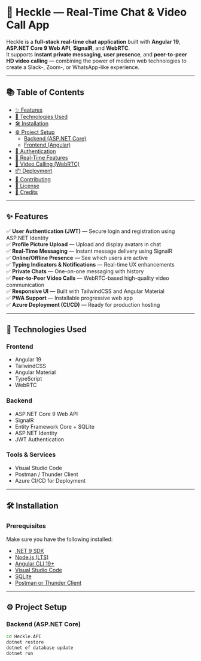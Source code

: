 # 🚀 Heckle — Real-Time Chat & Video Call App

Heckle is a **full-stack real-time chat application** built with **Angular 19**, **ASP.NET Core 9 Web API**, **SignalR**, and **WebRTC**.  
It supports **instant private messaging**, **user presence**, and **peer-to-peer HD video calling** — combining the power of modern web technologies to create a Slack-, Zoom-, or WhatsApp-like experience.

---

## 📚 Table of Contents
- [✨ Features](#-features)
- [🧠 Technologies Used](#-technologies-used)
- [🛠️ Installation](#️-installation)
- [⚙️ Project Setup](#️-project-setup)
  - [Backend (ASP.NET Core)](#backend-aspnet-core)
  - [Frontend (Angular)](#frontend-angular)
- [🔑 Authentication](#-authentication)
- [💬 Real-Time Features](#-real-time-features)
- [🎥 Video Calling (WebRTC)](#-video-calling-webrtc)
- [📦 Deployment](#-deployment)
- [🤝 Contributing](#-contributing)
- [📄 License](#-license)
- [💙 Credits](#-credits)

---

## ✨ Features

✅ **User Authentication (JWT)** — Secure login and registration using ASP.NET Identity  
✅ **Profile Picture Upload** — Upload and display avatars in chat  
✅ **Real-Time Messaging** — Instant message delivery using SignalR  
✅ **Online/Offline Presence** — See which users are active  
✅ **Typing Indicators & Notifications** — Real-time UX enhancements  
✅ **Private Chats** — One-on-one messaging with history  
✅ **Peer-to-Peer Video Calls** — WebRTC-based high-quality video communication  
✅ **Responsive UI** — Built with TailwindCSS and Angular Material  
✅ **PWA Support** — Installable progressive web app  
✅ **Azure Deployment (CI/CD)** — Ready for production hosting  

---

## 🧠 Technologies Used

### Frontend
- Angular 19  
- TailwindCSS  
- Angular Material  
- TypeScript  
- WebRTC  

### Backend
- ASP.NET Core 9 Web API  
- SignalR  
- Entity Framework Core + SQLite  
- ASP.NET Identity  
- JWT Authentication  

### Tools & Services
- Visual Studio Code  
- Postman / Thunder Client  
- Azure CI/CD for Deployment  

---

## 🛠️ Installation

### Prerequisites
Make sure you have the following installed:
- [.NET 9 SDK](https://dotnet.microsoft.com/)
- [Node.js (LTS)](https://nodejs.org/)
- [Angular CLI 19+](https://angular.io/cli)
- [Visual Studio Code](https://code.visualstudio.com/)
- [SQLite](https://www.sqlite.org/)
- [Postman or Thunder Client](https://www.postman.com/)

---

## ⚙️ Project Setup

### Backend (ASP.NET Core)

```bash
cd Heckle.API
dotnet restore
dotnet ef database update
dotnet run
